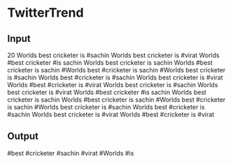 # TwitterTrend

## Input
20 
Worlds best cricketer is #sachin
Worlds best cricketer is #virat
Worlds #best cricketer #is sachin
Worlds best cricketer is sachin
Worlds #best cricketer is sachin
#Worlds best #cricketer is sachin
#Worlds best cricketer is #sachin
Worlds best #cricketer is #sachin
Worlds best cricketer is #virat
Worlds #best #cricketer is #virat
Worlds best cricketer is #sachin
Worlds best cricketer is #virat
Worlds #best cricketer #is sachin
Worlds best cricketer is sachin
Worlds #best cricketer is sachin
#Worlds best #cricketer is sachin
#Worlds best cricketer is #sachin
Worlds best #cricketer is #sachin
Worlds best cricketer is #virat
Worlds #best #cricketer is #virat

## Output
#best
#cricketer
#sachin
#virat
#Worlds
#is
